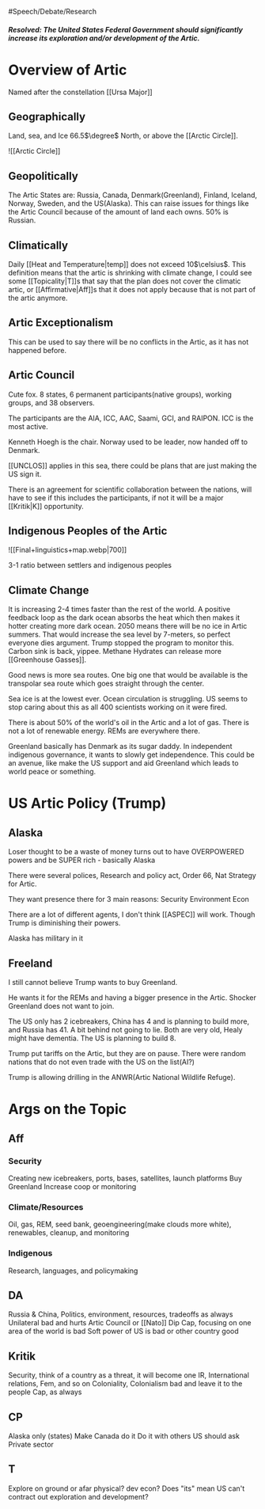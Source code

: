 #Speech/Debate/Research 

##### Resolved: The United States Federal Government should significantly increase its exploration and/or development of the Artic.

# Overview of Artic

Named after the constellation [[Ursa Major]]

## Geographically 

Land, sea, and Ice 66.5$\degree$ North, or above the [[Arctic Circle]].

![[Arctic Circle]]

## Geopolitically 

The Artic States are:
Russia, Canada, Denmark(Greenland), Finland, Iceland, Norway, Sweden, and the US(Alaska). This can raise issues for things like the Artic Council because of the amount of land each owns. 50% is Russian.

## Climatically 

Daily [[Heat and Temperature|temp]] does not exceed 10$\celsius$. 
This definition means that the artic is shrinking with climate change, I could see some [[Topicality|T]]s that say that the plan does not cover the climatic artic, or [[Affirmative|Aff]]s that it does not apply because that is not part of the artic anymore. 

## Artic Exceptionalism 

This can be used to say there will be no conflicts in the Artic, as it has not happened before. 

## Artic Council 

Cute fox. 8 states, 6 permanent participants(native groups), working groups, and 38 observers. 

The participants are the AIA, ICC, AAC, Saami, GCI, and RAIPON. ICC is the most active. 

Kenneth Hoegh is the chair. Norway used to be leader, now handed off to Denmark. 

[[UNCLOS]] applies in this sea, there could be plans that are just making the US sign it. 

There is an agreement for scientific collaboration between the nations, will have to see if this includes the participants, if not it will be a major [[Kritik|K]] opportunity. 

## Indigenous Peoples of the Artic 

![[Final+linguistics+map.webp|700]]

3-1 ratio between settlers and indigenous peoples

## Climate Change 

It is increasing 2-4 times faster than the rest of the world. A positive feedback loop as the dark ocean absorbs the heat which then makes it hotter creating more dark ocean. 2050 means there will be no ice in Artic summers. That would increase the sea level by 7-meters, so perfect everyone dies argument. Trump stopped the program to monitor this. Carbon sink is back, yippee. Methane Hydrates can release more [[Greenhouse Gasses]].

Good news is more sea routes. One big one that would be available is the transpolar sea route which goes straight through the center.

Sea ice is at the lowest ever. Ocean circulation is struggling. US seems to stop caring about this as all 400 scientists working on it were fired. 

There is about 50% of the world's oil in the Artic and a lot of gas. There is not a lot of renewable energy. REMs are everywhere there. 

Greenland basically has Denmark as its sugar daddy. In independent indigenous governance, it wants to slowly get independence. This could be an avenue, like make the US support and aid Greenland which leads to world peace or something. 

# US Artic Policy (Trump)

## Alaska
Loser thought to be a waste of money turns out to have OVERPOWERED powers and be SUPER rich - basically Alaska 

There were several polices, Research and policy act, Order 66, Nat Strategy for Artic.

They want presence there for 3 main reasons:
Security 
Environment
Econ 

There are a lot of different agents, I don't think [[ASPEC]] will work. Though Trump is diminishing their powers. 

Alaska has military in it 

## Freeland 

I still cannot believe Trump wants to buy Greenland. 

He wants it for the REMs and having a bigger presence in the Artic. Shocker Greenland does not want to join. 

The US only has 2 icebreakers, China has 4 and is planning to build more, and Russia has 41. A bit behind not going to lie. Both are very old, Healy might have dementia. The US is planning to build 8.

Trump put tariffs on the Artic, but they are on pause. There were random nations that do not even trade with the US on the list(AI?)

Trump is allowing drilling in the ANWR(Artic National Wildlife Refuge).

# Args on the Topic 

## Aff
### Security

Creating new icebreakers, ports, bases, satellites, launch platforms 
Buy Greenland 
Increase coop or monitoring


### Climate/Resources 

Oil, gas, REM, seed bank, geoengineering(make clouds more white), renewables, cleanup, and monitoring

### Indigenous

Research, languages, and policymaking 


## DA

Russia & China, Politics, environment, resources, tradeoffs as always
Unilateral bad and hurts Artic Council or [[Nato]] 
Dip Cap, focusing on one area of the world is bad 
Soft power of US is bad or other country good 

## Kritik 

Security, think of a country as a threat, it will become one 
IR, International relations, Fem, and so on
Coloniality, Colonialism bad and leave it to the people
Cap, as always 

## CP 

Alaska only (states)
Make Canada do it 
Do it with others 
US should ask 
Private sector 

## T

Explore on ground or afar
physical?
dev econ?
Does "its" mean US can't contract out exploration and development?